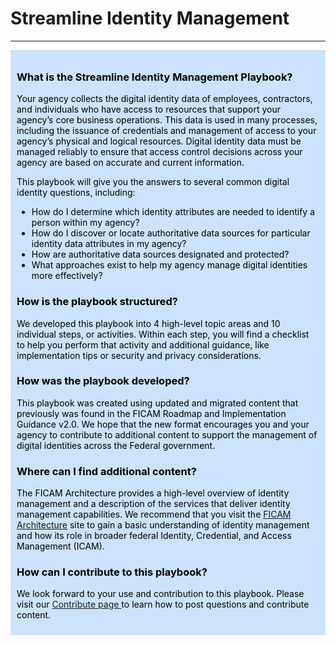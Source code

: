 <script src="https://use.fontawesome.com/e20c671b68.js"></script>

# Streamline Identity Management
----------------------------------------------------------------
<div style="background-color: #cbe3fc;color: black;margin: 0px;padding: 10px">
<h3><span>What is the Streamline Identity Management Playbook?</span></h3>

<p><span>Your agency collects the digital identity data of employees, contractors, and individuals who have access to resources that support your agency’s core business operations. This data is used in many processes, including the issuance of credentials and management of access to your agency’s physical and logical resources. Digital identity data must be managed reliably to ensure that access control decisions across your agency are based on accurate and current information.</span></p>

<p><span>This playbook will give you the answers to several common digital identity questions, including:</span></p>
	<ul>
	<li><span> How do I determine which identity attributes are needed to identify a person within my agency? </span></li>
	<li><span> How do I discover or locate authoritative data sources for particular identity data attributes in my agency?</span></li>
	<li><span>How are authoritative data sources designated and protected?</span></li>
	<li><span>What approaches exist to help my agency manage digital identities more effectively?</span></li>
	</ul>

<h3><span>How is the playbook structured?</span></h3>

<p><span>We developed this playbook into 4 high-level topic areas and 10 individual steps, or activities. Within each step, you will find a checklist to help you perform that activity and additional guidance, like implementation tips or security and privacy considerations.</span></p>


<h3><span>How was the playbook developed?</span></h3>

<p><span>This playbook was created using updated and migrated content that previously was found in the FICAM Roadmap and Implementation Guidance v2.0. We hope that the new format encourages you and your agency to contribute to additional content to support the management of digital identities across the Federal government.</span></p>


<h3><span>Where can I find additional content?</span></h3>

<p><span>The FICAM Architecture provides a high-level overview of identity management and a description of the services that deliver identity management capabilities. We recommend that you visit the <a href="http://gsa.github.io/ficam-arch/" target="_blank"> FICAM Architecture</a> site to gain a basic understanding of identity management and how its role in broader federal Identity, Credential, and Access Management (ICAM).</span></p>


<h3><span>How can I contribute to this playbook?</span></h3>

<p><span>We look forward to your use and contribution to this playbook. Please visit our  <a href="http://bnbuckler.github.io/ficam-identity/contribute/" target =" _blank"> Contribute page </a> to learn how to post questions and contribute content.</span></p>

</div>
